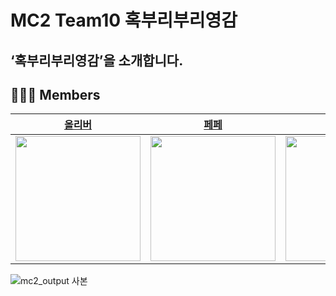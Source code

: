 # MC2 Team10 혹부리부리영감

## ‘혹부리부리영감’을 소개합니다.

## 👨‍👩‍👧 Members




|[올리버](https://github.com/oliver-or-not)|[페페](https://github.com/unboxing96)|[로이스](https://github.com/Jin-s-work)|[가온](https://github.com/xnoag)|[유빈](https://github.com/up-ub)| [수](https://github.com/juungsoolee)|
|:------:|:------:|:------:|:------:|:------:|:------:|
|<img width=200px src="https://user-images.githubusercontent.com/61958748/236503796-c1443da4-61af-4c6a-b186-3e6e9b453882.png"/>|<img width=200px src="https://user-images.githubusercontent.com/61958748/236503835-2ed473d0-47c4-4396-ad63-5a93fa85aef4.png"/>|<img width=200px src="https://user-images.githubusercontent.com/61958748/236504015-91e71fa1-0ee3-4131-9d93-880ba26771bf.png"/>|<img width=200px src="https://user-images.githubusercontent.com/61958748/236503844-3b05cea1-4b36-4398-b05b-9d0241e691a7.png"/>|<img width=200px src="https://user-images.githubusercontent.com/61958748/236503852-bb2f91a5-1940-485f-a55b-f0d8250446cb.png"/>|<img width=200px src="https://user-images.githubusercontent.com/61958748/236503812-9a58c5d6-eb50-435e-a48a-751e23df8656.png"/>|

![mc2_output 사본](https://github.com/DeveloperAcademy-POSTECH/MC2-TEAM10_BURIBURI/assets/61958748/984a1232-b7ef-46ed-b4dd-0efb88d44abb)
